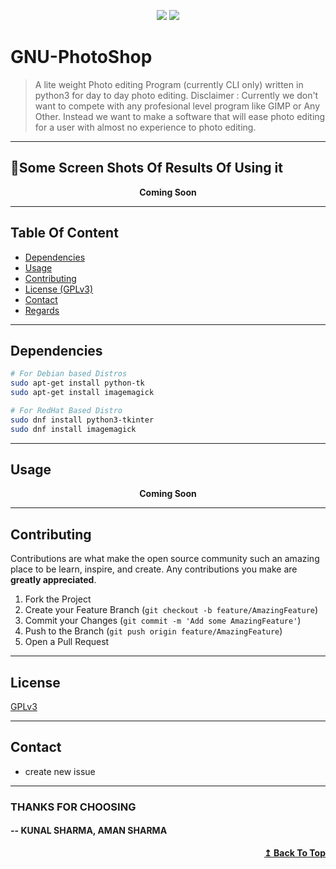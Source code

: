 <p align="center">
    <a><img src="https://shields.io/badge/license-GPLv3-brightgreen" /></a>
    <a><img src="https://img.shields.io/github/last-commit/Happy-Kunal/GNU-PhotoShop?logo=github" /></a>
</p>

# GNU-PhotoShop

> A lite weight Photo editing Program (currently CLI only) written in python3 for day to day photo editing.
> Disclaimer : Currently we don't want to compete with any profesional level program like GIMP or Any Other.
> Instead we want to make a software that will ease photo editing for a user with almost no experience to photo editing.

---

## 🚀Some Screen Shots Of Results Of Using it
<p align="center">
<b>Coming Soon</b>
</p>

---

## Table Of Content

* [Dependencies](#dependencies)
* [Usage](#usage)
* [Contributing](#contributing)
* [License (GPLv3)](#license)
* [Contact](#contact)
* [Regards](#thanks-for-choosing)

---
## Dependencies

```bash
# For Debian based Distros
sudo apt-get install python-tk
sudo apt-get install imagemagick

# For RedHat Based Distro
sudo dnf install python3-tkinter
sudo dnf install imagemagick
```

---

## Usage

<p align="center">
<b>Coming Soon</b>
</p>

---
## Contributing
Contributions are what make the open source community such an amazing place to be learn, inspire, and create. Any contributions you make are **greatly appreciated**.

1. Fork the Project
2. Create your Feature Branch (`git checkout -b feature/AmazingFeature`)
3. Commit your Changes (`git commit -m 'Add some AmazingFeature'`)
4. Push to the Branch (`git push origin feature/AmazingFeature`)
5. Open a Pull Request

---
## License
[GPLv3](LICENSE)

---
## Contact
* create new issue
---

### THANKS FOR CHOOSING
#### -- KUNAL SHARMA, AMAN SHARMA

<div align="right">
  <b><a href="#gnu-photoshop">↥ Back To Top</a></b>
</div>	

